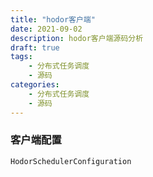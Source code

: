 ```yaml
---
title: "hodor客户端"
date: 2021-09-02
description: hodor客户端源码分析
draft: true
tags:
    - 分布式任务调度
    - 源码
categories:
    - 分布式任务调度
    - 源码
---
```




### 客户端配置

```
HodorSchedulerConfiguration
```

